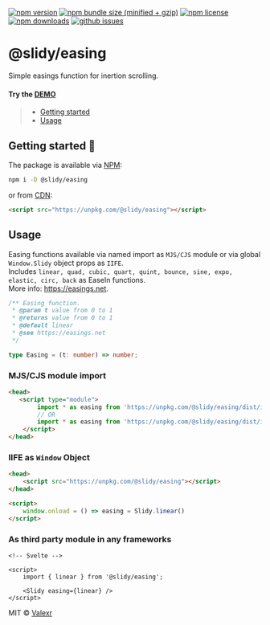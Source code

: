 [![npm version](https://img.shields.io/npm/v/@slidy/easing)](https://www.npmjs.com/package/@slidy/easing)
[![npm bundle size (minified + gzip)](https://img.shields.io/bundlephobia/minzip/@slidy/easing)](https://bundlephobia.com/package/@slidy/easing)
[![npm license](https://img.shields.io/npm/l/@slidy/easing)](https://www.npmjs.com/package/@slidy/easing)
[![npm downloads](https://img.shields.io/npm/dt/@slidy/easing)](https://www.npmjs.com/package/@slidy/easing)
[![github issues](https://img.shields.io/github/issues/valexr/slidy)](https://github.com/Valexr/slidy/issues)

# @slidy/easing

Simple easings function for inertion scrolling.

#### Try the [DEMO]

> - [Getting started](#getting-started-)
> - [Usage](#usage)


## Getting started 🚀

The package is available via [NPM]:

```sh
npm i -D @slidy/easing
```
or from [CDN]:

```html
<script src="https://unpkg.com/@slidy/easing"></script>
```


## Usage

Easing functions available via named import as `MJS/CJS` module or via global `Window.Slidy` object props as `IIFE`.  
Includes `linear, quad, cubic, quart, quint, bounce, sine, expo, elastic, circ, back` as EaseIn functions.  
More info: https://easings.net.

```ts
/** Easing function.
 * @param t value from 0 to 1
 * @returns value from 0 to 1
 * @default linear
 * @see https://easings.net
 */

type Easing = (t: number) => number;
```


### MJS/CJS module import

```html
<head>
   <script type="module">
        import * as easing from 'https://unpkg.com/@slidy/easing/dist/index.mjs'; // MJS module
        // OR
        import * as easing from 'https://unpkg.com/@slidy/easing/dist/index.cjs'; // CJS module
    </script>
</head>
```

### IIFE as `Window` Object

```html
<head>
    <script src="https://unpkg.com/@slidy/easing"></script>
</head>

<script>
    window.onload = () => easing = Slidy.linear()
</script>
```

### As third party module in any frameworks

```svelte
<!-- Svelte -->

<script>
    import { linear } from '@slidy/easing';

    <Slidy easing={linear} />
</script>
```


MIT &copy; [Valexr](https://github.com/Valexr)

[DEMO]: https://slidy-core.surge.sh
[NPM]: https://www.npmjs.com/package/@slidy/easing
[CDN]: https://unpkg.com/@slidy/easing/
[REPL]: https://svelte.dev/repl/e7a3683b13b342dc8ecfc1d9b2b806f6
